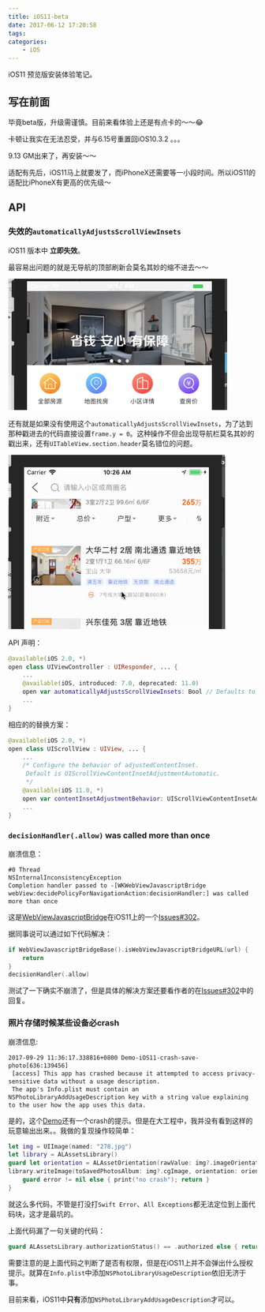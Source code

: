 ```yaml
---
title: iOS11-beta
date: 2017-06-12 17:20:58
tags:
categories:
    - iOS
---
```


iOS11 预览版安装体验笔记。

<!--more-->

## 写在前面

毕竟beta版，升级需谨慎。目前来看体验上还是有点卡的～～😂

卡顿让我实在无法忍受，并与6.15号重置回iOS10.3.2 。。。

9.13 GM出来了，再安装～～

适配有先后，iOS11马上就要发了，而iPhoneX还需要等一小段时间。所以iOS11的适配比iPhoneX有更高的优先级～

## API

### <a name='automaticallyAdjustsScrollViewInsets'>失效的`automaticallyAdjustsScrollViewInsets`</a>

iOS11 版本中 __立即失效__。

最容易出问题的就是无导航的顶部刷新会莫名其妙的缩不进去～～

![效果图](/images/ios11-beta-1.jpg)

还有就是如果没有使用这个`automaticallyAdjustsScrollViewInsets`，为了达到那种戳进去的代码直接设置`frame.y = 0`。这种操作不但会出现导航栏莫名其妙的戳出来，还有`UITableView.section.header`莫名错位的问题。

![效果图](/images/ios11-beta-2.gif)

API 声明：

``` swift
@available(iOS 2.0, *)
open class UIViewController : UIResponder, ... {
	...
	@available(iOS, introduced: 7.0, deprecated: 11.0)
	open var automaticallyAdjustsScrollViewInsets: Bool // Defaults to YES
	...
}
```

相应的的替换方案：

```swift
@available(iOS 2.0, *)
open class UIScrollView : UIView, ... {
	...
    /* Configure the behavior of adjustedContentInset.
     Default is UIScrollViewContentInsetAdjustmentAutomatic.
     */
    @available(iOS 11.0, *)
    open var contentInsetAdjustmentBehavior: UIScrollViewContentInsetAdjustmentBehavior
    ...
}
```

### <a name='decisionHandler'>`decisionHandler(.allow)` was called more than once</a>

崩溃信息：

```
#0 Thread
NSInternalInconsistencyException
Completion handler passed to -[WKWebViewJavascriptBridge webView:decidePolicyForNavigationAction:decisionHandler:] was called more than once
```
这是[WebViewJavascriptBridge](https://github.com/marcuswestin/WebViewJavascriptBridge)在iOS11上的一个[Issues#302](https://github.com/marcuswestin/WebViewJavascriptBridge/issues/302)。

据同事说可以通过如下代码解决：
```swift
if WebViewJavascriptBridgeBase().isWebViewJavascriptBridgeURL(url) {
    return
}
decisionHandler(.allow)
```

测试了一下确实不崩溃了，但是具体的解决方案还要看作者的在[Issues#302](https://github.com/marcuswestin/WebViewJavascriptBridge/issues/302)中的回复。

### <a name='savePhoto'>照片存储时候某些设备必crash</a>

崩溃信息:

```
2017-09-29 11:36:17.338816+0800 Demo-iOS11-crash-save-photo[636:139456]
 [access] This app has crashed because it attempted to access privacy-sensitive data without a usage description. 
 The app's Info.plist must contain an NSPhotoLibraryAddUsageDescription key with a string value explaining to the user how the app uses this data.
```

是的，这个[Demo](https://github.com/madordie/Demo-iOS11-crash-save-photo)还有一个crash的提示。但是在大工程中，我并没有看到这样的玩意输出出来。。我做的复现操作较简单：

```swift
let img = UIImage(named: "278.jpg")
let library = ALAssetsLibrary()
guard let orientation = ALAssetOrientation(rawValue: img?.imageOrientation.rawValue ?? 0) else { return }
library.writeImage(toSavedPhotosAlbum: img?.cgImage, orientation: orientation) { (url, error) in
    guard error != nil else { print("no crash"); return }
}
```
就这么多代码，不管是打没打`Swift Error`、`All Exceptions`都无法定位到上面代码块，这才是最坑的。

上面代码漏了一句关键的代码：

```swift
guard ALAssetsLibrary.authorizationStatus() == .authorized else { return }
```

需要注意的是上面代码之判断了是否有权限，但是在iOS11上并不会弹出什么授权提示。就算在`Info.plist`中添加`NSPhotoLibraryUsageDescription`依旧无济于事。

目前来看，iOS11中**只有**添加`NSPhotoLibraryAddUsageDescription`才可以。
